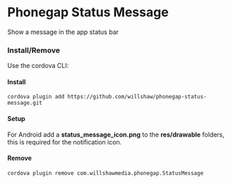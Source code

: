 Phonegap Status Message
======================

Show a message in the app status bar

### Install/Remove

Use the cordova CLI:

#### Install

```cordova plugin add https://github.com/willshaw/phonegap-status-message.git```

#### Setup

For Android add a **status_message_icon.png** to the **res/drawable** folders, this is required for the notification icon.

#### Remove 

```cordova plugin remove com.willshawmedia.phonegap.StatusMessage```
